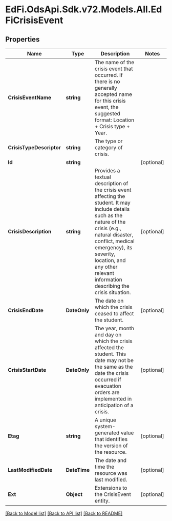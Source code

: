 # EdFi.OdsApi.Sdk.v72.Models.All.EdFiCrisisEvent

## Properties

Name | Type | Description | Notes
------------ | ------------- | ------------- | -------------
**CrisisEventName** | **string** | The name of the crisis event that occurred. If there is no generally accepted name for this crisis event, the suggested format: Location + Crisis type + Year. | 
**CrisisTypeDescriptor** | **string** | The type or category of crisis. | 
**Id** | **string** |  | [optional] 
**CrisisDescription** | **string** | Provides a textual description of the crisis event affecting the student. It may include details such as the nature of the crisis (e.g., natural disaster, conflict, medical emergency), its severity, location, and any other relevant information describing the crisis situation. | [optional] 
**CrisisEndDate** | **DateOnly** | The date on which the crisis ceased to affect the student. | [optional] 
**CrisisStartDate** | **DateOnly** | The year, month and day on which the crisis affected the student. This date may not be the same as the date the crisis occurred if evacuation orders are implemented in anticipation of a crisis. | [optional] 
**Etag** | **string** | A unique system-generated value that identifies the version of the resource. | [optional] 
**LastModifiedDate** | **DateTime** | The date and time the resource was last modified. | [optional] 
**Ext** | **Object** | Extensions to the CrisisEvent entity. | [optional] 

[[Back to Model list]](../../README.md#documentation-for-models) [[Back to API list]](../../README.md#documentation-for-api-endpoints) [[Back to README]](../../README.md)


